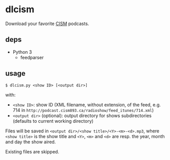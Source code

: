dlcism
======

Download your favorite [CISM](http://cism893.ca/) podcasts.


deps
----

  * Python 3
    * feedparser


usage
-----

    $ dlcism.py <show ID> [<output dir>]

with:

  * `<show ID>`: show ID (XML filename, without extension, of the feed, e.g.
    714 in `http://podcast.cism893.ca/radioshow/feed_itunes/714.xml`)
  * `<output dir>` (optional): output directory for shows subdirectories
    (defaults to current working directory)

Files will be saved in `<output dir>/<show title>/<Y>-<m>-<d>.mp3`, where
`<show title>` is the show title and `<Y>`, `<m>` and `<d>` are resp. the
year, month and day the show aired.

Existing files are skipped.
